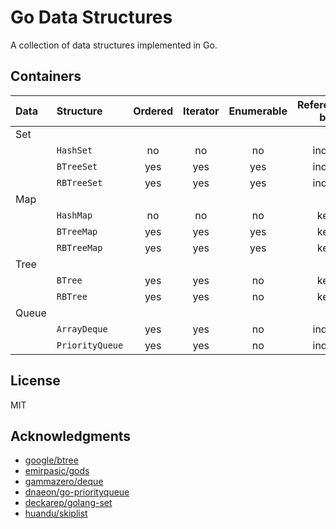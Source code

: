# Go Data Structures

A collection of data structures implemented in Go.

## Containers

| **Data** | **Structure**                         | **Ordered** | **Iterator** | **Enumerable** | **Referenced by** |
| :--- |:--------------------------------------| :---: | :---: | :---: | :---: |
| Set ||||||
|   | `HashSet`                 | no | no | no | index |
|   | `BTreeSet`                 | yes | yes | yes | index |
|   | `RBTreeSet`                | yes | yes | yes | index |
| Map ||||||
|   | `HashMap`                 | no | no | no | key |
|   | `BTreeMap`                | yes | yes | yes | key |
|   | `RBTreeMap`                | yes | yes | yes | key |
| Tree ||||||
|   | `BTree`         | yes | yes | no | key |
|   | `RBTree`                    | yes | yes | no | key |
| Queue ||||||
|   | `ArrayDeque`           | yes | yes | no | index |
|   | `PriorityQueue`     | yes | yes | no | index |

## License

MIT

## Acknowledgments

- [google/btree](https://github.com/google/btree/tree/master)
- [emirpasic/gods](https://github.com/emirpasic/gods)
- [gammazero/deque](https://github.com/gammazero/deque)
- [dnaeon/go-priorityqueue](https://github.com/dnaeon/go-priorityqueue)
- [deckarep/golang-set](https://github.com/deckarep/golang-set)
- [huandu/skiplist](https://github.com/huandu/skiplist)
